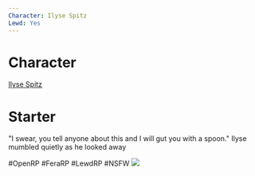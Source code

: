 ```yaml
---
Character: Ilyse Spitz
Lewd: Yes
---
```

# Character
[Ilyse Spitz](People/0.%20Characters/Character%20Profiles/To%20Edit/Ilyse%20Spitz.md)

# Starter
"I swear, you tell anyone about this and I will gut you with a spoon." Ilyse mumbled quietly as he looked away

#OpenRP #FeraRP #LewdRP  #NSFW
![](FDDfDdGWQAAL0-T.jpg)